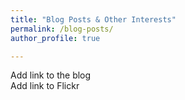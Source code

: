 ```yaml
---
title: "Blog Posts & Other Interests"
permalink: /blog-posts/
author_profile: true

---
```


Add link to the blog <br>
Add link to Flickr

